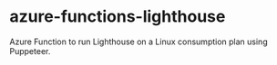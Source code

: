 # azure-functions-lighthouse
Azure Function to run Lighthouse on a Linux consumption plan using Puppeteer.
